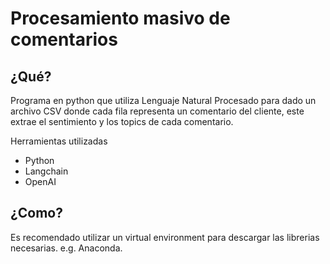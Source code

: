 # Procesamiento masivo de comentarios

## ¿Qué?
Programa en python que utiliza Lenguaje Natural Procesado para dado un archivo CSV donde cada fila representa un comentario del cliente, este extrae el sentimiento y los topics de cada comentario.

Herramientas utilizadas
* Python
* Langchain
* OpenAI

## ¿Como?
Es recomendado utilizar un virtual environment para descargar las librerias necesarias. e.g. Anaconda.
